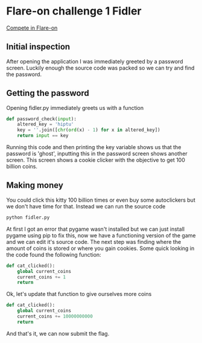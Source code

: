 # Flare-on challenge 1 Fidler
[Compete in Flare-on](https://2020.flare-on.com/challenges)

## Initial inspection
After opening the application I was immediately greeted by a password screen. Luckily enough the source code was packed so we can try and find the password.

## Getting the password
Opening fidler.py immediately greets us with a function

```python
def password_check(input):
    altered_key = 'hiptu'
    key = ''.join([chr(ord(x) - 1) for x in altered_key])
    return input == key
```

Running this code and then printing the key variable shows us that the password is 'ghost', inputting this in the password screen shows another screen.
This screen shows a cookie clicker with the objective to get 100 billion coins.

## Making money
You could click this kitty 100 billion times or even buy some autoclickers but we don't have time for that. Instead we can run the source code

```sh
python fidler.py
```

At first I got an error that pygame wasn't installed but we can just install pygame using pip to fix this, now we have a functioning version of the game and we can edit it's source code. The next step was finding where the amount of coins is stored or where you gain cookies. Some quick looking in the code found the following function:

```python
def cat_clicked():
    global current_coins
    current_coins += 1
    return
```

Ok, let's update that function to give ourselves more coins

```python
def cat_clicked():
    global current_coins
    current_coins += 10000000000
    return
```

And that's it, we can now submit the flag.